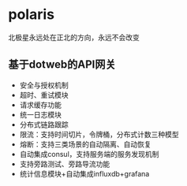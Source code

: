 # polaris
北极星永远处在正北的方向，永远不会改变


## 基于dotweb的API网关

* 安全与授权机制
* 超时、重试模块
* 请求缓存功能
* 统一日志模块
* 分布式链路跟踪
* 限流：支持时间切片，令牌桶，分布式计数三种模型
* 熔断：支持三类场景的自动隔离、自动恢复
* 自动集成consul，支持服务端的服务发现机制
* 支持旁路测试、旁路导流功能
* 统计信息模块+自动集成influxdb+grafana
